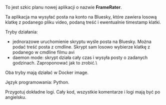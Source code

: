 To jest szkic planu nowej aplikacji o nazwie __FrameRater__.

Ta aplikacja ma wysyłać posta na konto na Bluesky, które zawiera losową klatkę z podanego pliku video, podaną treść i ewentualnie timestamp klatki.

Tryby działania:
- jednorazowe uruchomienie skryptu wyśle posta na Bluesky. Można podać treść posta z cmdline. Skrypt sam losowo wybierze klatkę z podanego w cmdline filmu avi
- daemon mode: skrypt działa cały czas i wysyła posty o zadanych godzinach. Zaproponować jak to zrobić.\

Oba tryby mają działać w Docker image. 

Język programowania: Python. 

Przygotuj dokładne logi. 
Cały kod, wszystkie komentarze i logi mają być po angielsku.
